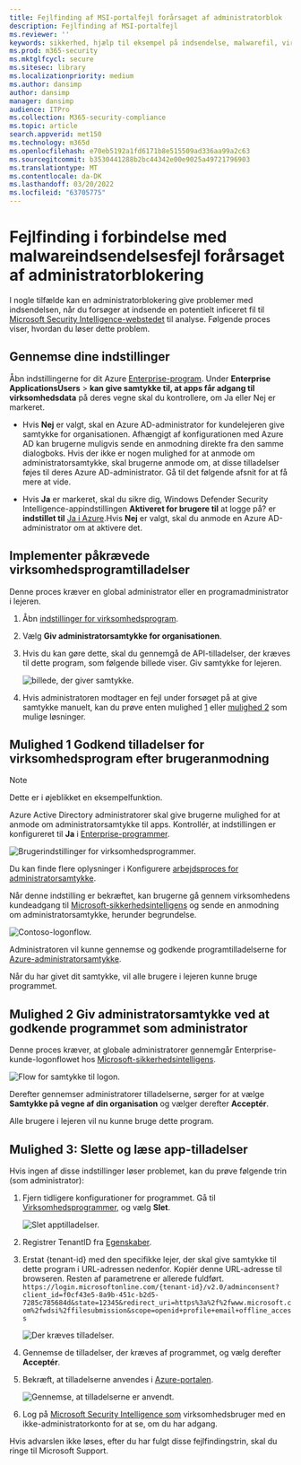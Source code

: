 ```yaml
---
title: Fejlfinding af MSI-portalfejl forårsaget af administratorblok
description: Fejlfinding af MSI-portalfejl
ms.reviewer: ''
keywords: sikkerhed, hjælp til eksempel på indsendelse, malwarefil, virusfil, trojansk fil, indsend, send til Microsoft, send en prøve, virus, trojansk, orm, ikke registreres, mail microsoft, mailmalware, jeg tror, dette er malware, jeg tror, det er en virus, hvor kan jeg sende en virus, er dette en virus, MSE, kan ikke registrere, ingen signatur, ingen registrering, mistænkelig fil,  MMPC, Microsoft Malware Protection Center, forsker, analytiker, WDSI, sikkerhedsintelligens
ms.prod: m365-security
ms.mktglfcycl: secure
ms.sitesec: library
ms.localizationpriority: medium
ms.author: dansimp
author: dansimp
manager: dansimp
audience: ITPro
ms.collection: M365-security-compliance
ms.topic: article
search.appverid: met150
ms.technology: m365d
ms.openlocfilehash: e70eb5192a1fd6171b8e515509ad336aa99a2c63
ms.sourcegitcommit: b3530441288b2bc44342e00e9025a49721796903
ms.translationtype: MT
ms.contentlocale: da-DK
ms.lasthandoff: 03/20/2022
ms.locfileid: "63705775"
---
```

# <a name="troubleshooting-malware-submission-errors-caused-by-administrator-block"></a>Fejlfinding i forbindelse med malwareindsendelsesfejl forårsaget af administratorblokering
I nogle tilfælde kan en administratorblokering give problemer med indsendelsen, når du forsøger at indsende en potentielt inficeret fil til [Microsoft Security Intelligence-webstedet](https://www.microsoft.com/wdsi) til analyse. Følgende proces viser, hvordan du løser dette problem.

## <a name="review-your-settings"></a>Gennemse dine indstillinger
Åbn indstillingerne for dit Azure [Enterprise-program](https://portal.azure.com/#blade/Microsoft_AAD_IAM/StartboardApplicationsMenuBlade/UserSettings/menuId/). Under **Enterprise ApplicationsUsers** >   **kan give samtykke til, at apps får adgang til virksomhedsdata** på deres vegne skal du kontrollere, om Ja eller Nej er markeret.

- Hvis **Nej** er valgt, skal en Azure AD-administrator for kundelejeren give samtykke for organisationen. Afhængigt af konfigurationen med Azure AD kan brugerne muligvis sende en anmodning direkte fra den samme dialogboks. Hvis der ikke er nogen mulighed for at anmode om administratorsamtykke, skal brugerne anmode om, at disse tilladelser føjes til deres Azure AD-administrator. Gå til det følgende afsnit for at få mere at vide.

- Hvis **Ja** er markeret, skal du sikre dig, Windows Defender Security Intelligence-appindstillingen **Aktiveret for brugere til** at logge på? er **indstillet til** [Ja i Azure](https://portal.azure.com/#blade/Microsoft_AAD_IAM/ManagedAppMenuBlade/Properties/appId/f0cf43e5-8a9b-451c-b2d5-7285c785684d/objectId/4a918a14-4069-4108-9b7d-76486212d75d).Hvis **Nej** er valgt, skal du anmode en Azure AD-administrator om at aktivere det. 
  
## <a name="implement-required-enterprise-application-permissions"></a>Implementer påkrævede virksomhedsprogramtilladelser 
Denne proces kræver en global administrator eller en programadministrator i lejeren.
 1. Åbn [indstillinger for virksomhedsprogram](https://portal.azure.com/#blade/Microsoft_AAD_IAM/ManagedAppMenuBlade/Permissions/appId/f0cf43e5-8a9b-451c-b2d5-7285c785684d/objectId/4a918a14-4069-4108-9b7d-76486212d75d). 
 2. Vælg **Giv administratorsamtykke for organisationen**.
 3. Hvis du kan gøre dette, skal du gennemgå de API-tilladelser, der kræves til dette program, som følgende billede viser. Giv samtykke for lejeren.

    ![billede, der giver samtykke.](../../media/security-intelligence-images/msi-grant-admin-consent.jpg)

  4. Hvis administratoren modtager en fejl under forsøget på at give samtykke manuelt, kan du prøve enten mulighed [1](#option-1-approve-enterprise-application-permissions-by-user-request) eller [mulighed 2](#option-2-provide-admin-consent-by-authenticating-the-application-as-an-admin) som mulige løsninger.
  
## <a name="option-1-approve-enterprise-application-permissions-by-user-request"></a>Mulighed 1 Godkend tilladelser for virksomhedsprogram efter brugeranmodning
> [!Note]
> Dette er i øjeblikket en eksempelfunktion.

Azure Active Directory administratorer skal give brugerne mulighed for at anmode om administratorsamtykke til apps. Kontrollér, at indstillingen er konfigureret til **Ja** i [Enterprise-programmer](https://portal.azure.com/#blade/Microsoft_AAD_IAM/StartboardApplicationsMenuBlade/UserSettings/menuId/).

![Brugerindstillinger for virksomhedsprogrammer.](../../media/security-intelligence-images/msi-enterprise-app-user-setting.jpg)

Du kan finde flere oplysninger i Konfigurere [arbejdsproces for administratorsamtykke](/azure/active-directory/manage-apps/configure-admin-consent-workflow).

Når denne indstilling er bekræftet, kan brugerne gå gennem virksomhedens kundeadgang til [Microsoft-sikkerhedsintelligens](https://www.microsoft.com/wdsi/filesubmission) og sende en anmodning om administratorsamtykke, herunder begrundelse.

![Contoso-logonflow.](../../media/security-intelligence-images/msi-contoso-approval-required.png)

Administratoren vil kunne gennemse og godkende programtilladelserne for [Azure-administratorsamtykke](https://portal.azure.com/#blade/Microsoft_AAD_IAM/StartboardApplicationsMenuBlade/AccessRequests/menuId/).

Når du har givet dit samtykke, vil alle brugere i lejeren kunne bruge programmet.
  
## <a name="option-2-provide-admin-consent-by-authenticating-the-application-as-an-admin"></a>Mulighed 2 Giv administratorsamtykke ved at godkende programmet som administrator 
Denne proces kræver, at globale administratorer gennemgår Enterprise-kunde-logonflowet hos [Microsoft-sikkerhedsintelligens](https://www.microsoft.com/wdsi/filesubmission).

![Flow for samtykke til logon.](../../media/security-intelligence-images/msi-microsoft-permission-required.jpg)

Derefter gennemser administratorer tilladelserne, sørger for at vælge **Samtykke på vegne af din organisation** og vælger derefter **Acceptér**.

Alle brugere i lejeren vil nu kunne bruge dette program.

## <a name="option-3-delete-and-readd-app-permissions"></a>Mulighed 3: Slette og læse app-tilladelser
Hvis ingen af disse indstillinger løser problemet, kan du prøve følgende trin (som administrator):

1. Fjern tidligere konfigurationer for programmet. Gå til [Virksomhedsprogrammer,](https://portal.azure.com/#blade/Microsoft_AAD_IAM/ManagedAppMenuBlade/Properties/appId/f0cf43e5-8a9b-451c-b2d5-7285c785684d/objectId/982e94b2-fea9-4d1f-9fca-318cda92f90b) og vælg **Slet**.

   ![Slet apptilladelser.](../../media/security-intelligence-images/msi-properties.png)

2. Registrer TenantID fra [Egenskaber](https://portal.azure.com/#blade/Microsoft_AAD_IAM/ActiveDirectoryMenuBlade/Properties).

3. Erstat {tenant-id} med den specifikke lejer, der skal give samtykke til dette program i URL-adressen nedenfor. Kopiér denne URL-adresse til browseren. Resten af parametrene er allerede fuldført. 
``https://login.microsoftonline.com/{tenant-id}/v2.0/adminconsent?client_id=f0cf43e5-8a9b-451c-b2d5-7285c785684d&state=12345&redirect_uri=https%3a%2f%2fwww.microsoft.com%2fwdsi%2ffilesubmission&scope=openid+profile+email+offline_access``

   ![Der kræves tilladelser.](../../media/security-intelligence-images/msi-microsoft-permission-requested-your-organization.png)

4. Gennemse de tilladelser, der kræves af programmet, og vælg derefter **Acceptér**. 

5. Bekræft, at tilladelserne anvendes i [Azure-portalen](https://portal.azure.com/#blade/Microsoft_AAD_IAM/ManagedAppMenuBlade/Permissions/appId/f0cf43e5-8a9b-451c-b2d5-7285c785684d/objectId/ce60a464-5fca-4819-8423-bcb46796b051).

   ![Gennemse, at tilladelserne er anvendt.](../../media/security-intelligence-images/msi-permissions.jpg)
   
6. Log på [Microsoft Security Intelligence som](https://www.microsoft.com/wdsi/filesubmission) virksomhedsbruger med en ikke-administratorkonto for at se, om du har adgang.

 Hvis advarslen ikke løses, efter du har fulgt disse fejlfindingstrin, skal du ringe til Microsoft Support.